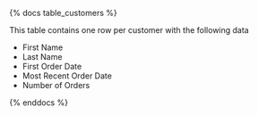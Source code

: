 {% docs table_customers %}

This table contains one row per customer with the following data

- First Name
- Last Name
- First Order Date
- Most Recent Order Date
- Number of Orders

{% enddocs %}